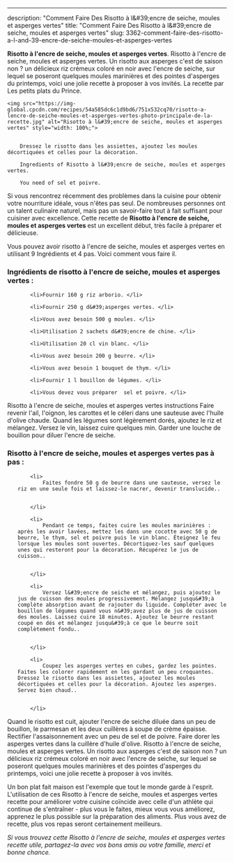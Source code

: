 ---
description: "Comment Faire Des Risotto à l&amp;#39;encre de seiche, moules et asperges vertes"
title: "Comment Faire Des Risotto à l&amp;#39;encre de seiche, moules et asperges vertes"
slug: 3362-comment-faire-des-risotto-a-l-and-39-encre-de-seiche-moules-et-asperges-vertes

<p>
	<strong>Risotto à l&#39;encre de seiche, moules et asperges vertes</strong>. 
	Risotto à l&#39;encre de seiche, moules et asperges vertes. Un risotto aux asperges c&#39;est de saison non ? un délicieux riz crémeux coloré en noir avec l&#39;encre de seiche, sur lequel se poseront quelques moules marinières et des pointes d&#39;asperges du printemps, voici une jolie recette à proposer à vos invités. La recette par Les petits plats du Prince.
</p>
<p>
	
	<img src="https://img-global.cpcdn.com/recipes/54a585dc6c1d9bd6/751x532cq70/risotto-a-lencre-de-seiche-moules-et-asperges-vertes-photo-principale-de-la-recette.jpg" alt="Risotto à l&#39;encre de seiche, moules et asperges vertes" style="width: 100%;">
	
	
		Dressez le risotto dans les assiettes, ajoutez les moules décortiquées et celles pour la décoration.
	
		Ingredients of Risotto à l&#39;encre de seiche, moules et asperges vertes.
	
		You need of sel et poivre.
	
</p>

Si vous rencontrez récemment des problèmes dans la cuisine pour obtenir votre nourriture idéale, vous n'êtes pas seul. De nombreuses personnes ont un talent culinaire naturel, mais pas un savoir-faire tout à fait suffisant pour cuisiner avec excellence. Cette recette de <strong> Risotto à l&#39;encre de seiche, moules et asperges vertes </strong> est un excellent début, très facile à préparer et délicieuse.

<!--inarticleads1-->

Vous pouvez avoir risotto à l&#39;encre de seiche, moules et asperges vertes en utilisant 9 Ingrédients et 4 pas. Voici comment vous faire il.

<h3>Ingrédients de risotto à l&#39;encre de seiche, moules et asperges vertes :</h3>

<ol>
	
		<li>Fournir 160 g riz arborio. </li>
	
		<li>Fournir 250 g d&#39;asperges vertes. </li>
	
		<li>Vous avez besoin 500 g moules. </li>
	
		<li>Utilisation 2 sachets d&#39;encre de chine. </li>
	
		<li>Utilisation 20 cl vin blanc. </li>
	
		<li>Vous avez besoin 200 g beurre. </li>
	
		<li>Vous avez besoin 1 bouquet de thym. </li>
	
		<li>Fournir 1 l bouillon de légumes. </li>
	
		<li>Vous devez vous préparer  sel et poivre. </li>
	
</ol>

Risotto à l&#39;encre de seiche, moules et asperges vertes instructions Faire revenir l&#39;ail, l&#39;oignon, les carottes et le céleri dans une sauteuse avec l&#39;huile d&#39;olive chaude. Quand les légumes sont légèrement dorés, ajoutez le riz et mélangez. Versez le vin, laissez cuire quelques min. Garder une louche de bouillon pour diluer l&#39;encre de seiche. 

<!--inarticleads2-->

<h3>Risotto à l&#39;encre de seiche, moules et asperges vertes pas à pas :</h3>

<ol>
	
		<li>
			Faites fondre 50 g de beurre dans une sauteuse, versez le riz en une seule fois et laissez-le nacrer, devenir translucide..
			
			
		</li>
	
		<li>
			Pendant ce temps, faites cuire les moules marinières : après les avoir lavées, mettez les dans une cocotte avec 50 g de beurre, le thym, sel et poivre puis le vin blanc. Éteignez le feu lorsque les moules sont ouvertes. Décortiquez-les sauf quelques unes qui resteront pour la décoration. Récupérez le jus de cuisson..
			
			
		</li>
	
		<li>
			Versez l&#39;encre de seiche et mélangez, puis ajoutez le jus de cuisson des moules progressivement. Mélangez jusqu&#39;à complète absorption avant de rajouter du liquide. Compléter avec le bouillon de légumes quand vous n&#39;avez plus de jus de cuisson des moules. Laissez cuire 18 minutes. Ajoutez le beurre restant coupé en dés et mélangez jusqu&#39;à ce que le beurre soit complètement fondu..
			
			
		</li>
	
		<li>
			Coupez les asperges vertes en cubes, gardez les pointes. Faites les colorer rapidement en les gardant un peu croquantes. Dressez le risotto dans les assiettes, ajoutez les moules décortiquées et celles pour la décoration. Ajoutez les asperges. Servez bien chaud..
			
			
		</li>
	
</ol>

Quand le risotto est cuit, ajouter l&#39;encre de seiche diluée dans un peu de bouillon, le parmesan et les deux cuillères à soupe de crème épaisse. Rectifier l&#39;assaisonnement avec un peu de sel et de poivre. Faire dorer les asperges vertes dans la cuillère d&#39;huile d&#39;olive. Risotto à l&#39;encre de seiche, moules et asperges vertes. Un risotto aux asperges c&#39;est de saison non ? un délicieux riz crémeux coloré en noir avec l&#39;encre de seiche, sur lequel se poseront quelques moules marinières et des pointes d&#39;asperges du printemps, voici une jolie recette à proposer à vos invités. 

<!--inarticleads1-->

<p>
Un bon plat fait maison est l'exemple que tout le monde garde à l'esprit. L'utilisation de ces Risotto à l&#39;encre de seiche, moules et asperges vertes recette pour améliorer votre cuisine coïncide avec celle d'un athlète qui continue de s'entraîner - plus vous le faites, mieux vous vous améliorez, apprenez le plus possible sur la préparation des aliments. Plus vous avez de recette, plus vos repas seront certainement meilleurs.
</p>

<p>
<i>Si vous trouvez cette Risotto à l&#39;encre de seiche, moules et asperges vertes recette utile, partagez-la avec vos bons amis ou votre famille, merci et bonne chance.</i>
</p>

